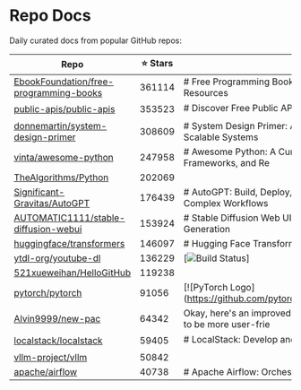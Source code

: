 # Repo Docs

Daily curated docs from popular GitHub repos:

| Repo | ⭐ Stars | Summary |
|------|--------|---------|
| [EbookFoundation/free-programming-books](docs/EbookFoundation-free-programming-books.md) | 361114 | # Free Programming Books: Your Gateway to Free Learning Resources |
| [public-apis/public-apis](docs/public-apis-public-apis.md) | 353523 | # Discover Free Public APIs: The Ultimate Resource (⭐) |
| [donnemartin/system-design-primer](docs/donnemartin-system-design-primer.md) | 308609 | # System Design Primer: A Comprehensive Guide to Building Scalable Systems |
| [vinta/awesome-python](docs/vinta-awesome-python.md) | 247958 | # Awesome Python: A Curated List of Amazing Python Libraries, Frameworks, and Re |
| [TheAlgorithms/Python](docs/TheAlgorithms-Python.md) | 202069 | <div align="center"> |
| [Significant-Gravitas/AutoGPT](docs/Significant-Gravitas-AutoGPT.md) | 176439 | # AutoGPT: Build, Deploy, and Run AI Agents to Automate Complex Workflows |
| [AUTOMATIC1111/stable-diffusion-webui](docs/AUTOMATIC1111-stable-diffusion-webui.md) | 153924 | # Stable Diffusion Web UI: Your Gateway to AI-Powered Image Generation |
| [huggingface/transformers](docs/huggingface-transformers.md) | 146097 | # Hugging Face Transformers: State-of-the-Art Models for AI |
| [ytdl-org/youtube-dl](docs/ytdl-org-youtube-dl.md) | 136229 | [![Build Status](https://github.com/ytdl-org/youtube-dl/workflows/CI/badge.svg)] |
| [521xueweihan/HelloGitHub](docs/521xueweihan-HelloGitHub.md) | 119238 | <p align="center"> |
| [pytorch/pytorch](docs/pytorch-pytorch.md) | 91056 | [![PyTorch Logo](https://github.com/pytorch/pytorch/raw/main/docs/source/_static |
| [Alvin9999/new-pac](docs/Alvin9999-new-pac.md) | 64342 | Okay, here's an improved and SEO-optimized README, designed to be more user-frie |
| [localstack/localstack](docs/localstack-localstack.md) | 59405 | # LocalStack: Develop and Test AWS Applications Locally ☁️ |
| [vllm-project/vllm](docs/vllm-project-vllm.md) | 50842 | <p align="center"> |
| [apache/airflow](docs/apache-airflow.md) | 40738 | # Apache Airflow: Orchestrate Your Workflows with Code |